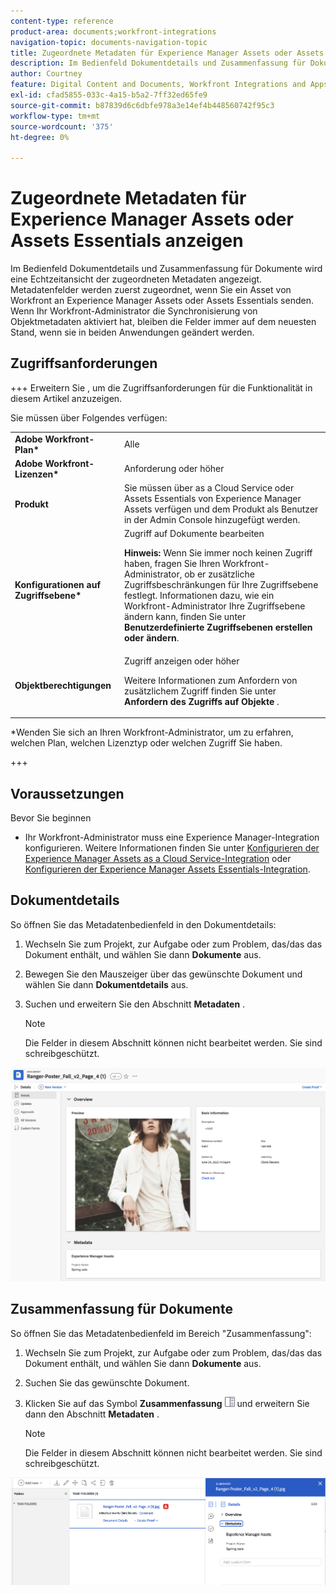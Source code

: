 ```yaml
---
content-type: reference
product-area: documents;workfront-integrations
navigation-topic: documents-navigation-topic
title: Zugeordnete Metadaten für Experience Manager Assets oder Assets Essentials anzeigen
description: Im Bedienfeld Dokumentdetails und Zusammenfassung für Dokumente wird eine Echtzeitansicht der zugeordneten Metadaten angezeigt.
author: Courtney
feature: Digital Content and Documents, Workfront Integrations and Apps
exl-id: cfad5855-033c-4a15-b5a2-7ff32ed65fe9
source-git-commit: b87839d6c6dbfe978a3e14ef4b448560742f95c3
workflow-type: tm+mt
source-wordcount: '375'
ht-degree: 0%

---
```


# Zugeordnete Metadaten für Experience Manager Assets oder Assets Essentials anzeigen

Im Bedienfeld Dokumentdetails und Zusammenfassung für Dokumente wird eine Echtzeitansicht der zugeordneten Metadaten angezeigt. Metadatenfelder werden zuerst zugeordnet, wenn Sie ein Asset von Workfront an Experience Manager Assets oder Assets Essentials senden. Wenn Ihr Workfront-Administrator die Synchronisierung von Objektmetadaten aktiviert hat, bleiben die Felder immer auf dem neuesten Stand, wenn sie in beiden Anwendungen geändert werden.

## Zugriffsanforderungen

+++ Erweitern Sie , um die Zugriffsanforderungen für die Funktionalität in diesem Artikel anzuzeigen.

Sie müssen über Folgendes verfügen:

<table>
  <tr>
   <td><strong>Adobe Workfront-Plan*</strong>
   </td>
   <td>Alle
   </td>
  </tr>
  <tr>
   <td><strong>Adobe Workfront-Lizenzen*</strong>
   </td>
   <td>Anforderung oder höher
   </td>
  </tr>
  <tr>
   <td><strong>Produkt</strong>
   </td>
   <td>Sie müssen über as a Cloud Service oder Assets Essentials von Experience Manager Assets verfügen und dem Produkt als Benutzer in der Admin Console hinzugefügt werden.
   </td>
  </tr>
  <tr>
   <td><strong>Konfigurationen auf Zugriffsebene*</strong>
   </td>
   <td>Zugriff auf Dokumente bearbeiten
<p>
<strong>Hinweis: </strong>Wenn Sie immer noch keinen Zugriff haben, fragen Sie Ihren Workfront-Administrator, ob er zusätzliche Zugriffsbeschränkungen für Ihre Zugriffsebene festlegt. Informationen dazu, wie ein Workfront-Administrator Ihre Zugriffsebene ändern kann, finden Sie unter <strong>Benutzerdefinierte Zugriffsebenen erstellen oder ändern</strong>.
   </td>
  </tr>
  <tr>
   <td><strong>Objektberechtigungen</strong>
   </td>
   <td>Zugriff anzeigen oder höher
<p>
Weitere Informationen zum Anfordern von zusätzlichem Zugriff finden Sie unter <strong>Anfordern des Zugriffs auf Objekte </strong>.
   </td>
  </tr>
</table>


*Wenden Sie sich an Ihren Workfront-Administrator, um zu erfahren, welchen Plan, welchen Lizenztyp oder welchen Zugriff Sie haben.

+++

## Voraussetzungen

Bevor Sie beginnen

* Ihr Workfront-Administrator muss eine Experience Manager-Integration konfigurieren. Weitere Informationen finden Sie unter [Konfigurieren der Experience Manager Assets as a Cloud Service-Integration](/help/quicksilver/administration-and-setup/configure-integrations/configure-aacs-integration.md) oder [Konfigurieren der Experience Manager Assets Essentials-Integration](/help/quicksilver/documents/adobe-workfront-for-experience-manager-assets-essentials/setup-asset-essentials.md).


## Dokumentdetails

So öffnen Sie das Metadatenbedienfeld in den Dokumentdetails:

1. Wechseln Sie zum Projekt, zur Aufgabe oder zum Problem, das/das das Dokument enthält, und wählen Sie dann **Dokumente** aus.
1. Bewegen Sie den Mauszeiger über das gewünschte Dokument und wählen Sie dann **Dokumentdetails** aus.
1. Suchen und erweitern Sie den Abschnitt **Metadaten** .

   >[!NOTE]
   >
   >Die Felder in diesem Abschnitt können nicht bearbeitet werden. Sie sind schreibgeschützt.

![Bedienfeld &quot;Dokumentdetails&quot;](assets/metadata-panel-doc-details.png)


## Zusammenfassung für Dokumente

So öffnen Sie das Metadatenbedienfeld im Bereich &quot;Zusammenfassung&quot;:

1. Wechseln Sie zum Projekt, zur Aufgabe oder zum Problem, das/das das Dokument enthält, und wählen Sie dann **Dokumente** aus.
1. Suchen Sie das gewünschte Dokument.
1. Klicken Sie auf das Symbol **Zusammenfassung** ![Zusammenfassung](assets/summary-panel-icon.png) und erweitern Sie dann den Abschnitt **Metadaten** .

   >[!NOTE]
   >
   >Die Felder in diesem Abschnitt können nicht bearbeitet werden. Sie sind schreibgeschützt.

![Zusammenfassung für Dokumente](assets/metadata-panel-summary.png)
